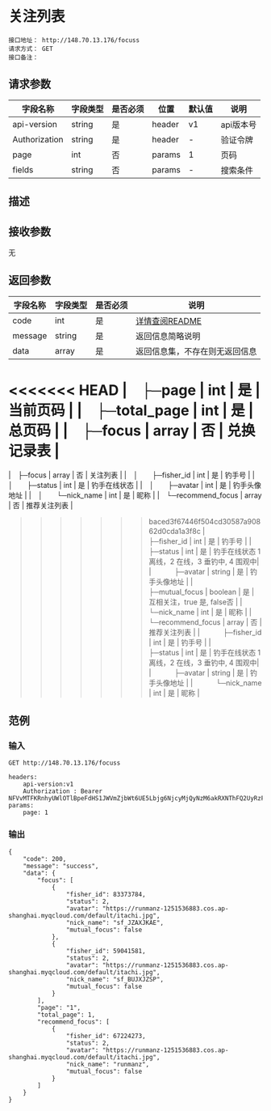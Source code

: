 # 关注列表
```
接口地址： http://148.70.13.176/focuss
请求方式： GET
接口备注：
```
## 请求参数

| 字段名称 | 字段类型 | 是否必须 | 位置 | 默认值 | 说明 |
|    -    |    -    |    -    |  -   |   -   |  -   |
| api-version | string | 是 | header | v1 | api版本号 |
| Authorization | string | 是 | header | - | 验证令牌 |
| page | int | 否 | params | 1 | 页码 |
| fields | string | 否 | params | - | 搜索条件 |

## 描述

## 接收参数

无

## 返回参数

| 字段名称 | 字段类型 | 是否必须 | 说明 |
|    -    |    -    |    -    |   -   |
| code | int | 是 | [详情查阅README](https://github.com/waitforu/docs/blob/master/README.md#%E9%83%A8%E5%88%86%E8%BF%94%E5%9B%9E%E4%BF%A1%E6%81%AFcode%E8%A1%A8) |
| message | string | 是 | 返回信息简略说明 |
| data | array | 是 | 返回信息集，不存在则无返回信息 |
<<<<<<< HEAD
|　├─page | int | 是 | 当前页码 |
|　├─total_page | int | 是 | 总页码 |
|　├─focus | array | 否 | 兑换记录表 |
=======
|　├─focus | array | 否 | 关注列表 |
|　│　　├─fisher_id | int | 是 | 钓手号 |
|　│　　├─status | int | 是 | 钓手在线状态 |
|　│　　├─avatar | int | 是 | 钓手头像地址 |
|　│　　└─nick_name | int | 是 | 昵称 |
|　└─recommend_focus | array | 否 | 推荐关注列表 |
>>>>>>> baced3f67446f504cd30587a90862d0cda1a3f8c
|　 　　├─fisher_id | int | 是 | 钓手号 |
|　 　　├─status | int | 是 | 钓手在线状态 1 离线，2 在线，3 垂钓中, 4 围观中|
|　 　　├─avatar | string | 是 | 钓手头像地址 |
|　 　　├─mutual_focus | boolean | 是 | 互相关注，true 是, false否 |
|　 　　└─nick_name | int | 是 | 昵称 |
|　└─recommend_focus | array | 否 | 推荐关注列表 |
|　 　　├─fisher_id | int | 是 | 钓手号 |
|　 　　├─status | int | 是 | 钓手在线状态 1 离线，2 在线，3 垂钓中, 4 围观中|
|　 　　├─avatar | string | 是 | 钓手头像地址 |
|　 　　└─nick_name | int | 是 | 昵称 |

## 范例

### 输入
```
GET http://148.70.13.176/focuss

headers:
	api-version:v1
	Authorization : Bearer NFVvMTFKRnhyUWlOTlBpeFdHS1JWVmZjbWt6UE5Lbjg6NjcyMjQyNzM6akRXNThFQ2UyRzFyM1FSRlpxZDcwVTg0Njd6aU40b2M=
params:
	page: 1
```
### 输出
```
{
    "code": 200,
    "message": "success",
    "data": {
        "focus": [
            {
                "fisher_id": 83373784,
                "status": 2,
                "avatar": "https://runmanz-1251536883.cos.ap-shanghai.myqcloud.com/default/itachi.jpg",
                "nick_name": "sf_JZAXJKAE",
                "mutual_focus": false
            },
            {
                "fisher_id": 59041581,
                "status": 2,
                "avatar": "https://runmanz-1251536883.cos.ap-shanghai.myqcloud.com/default/itachi.jpg",
                "nick_name": "sf_BUJXJZSP",
                "mutual_focus": false
            }
        ],
        "page": "1",
        "total_page": 1,
        "recommend_focus": [
            {
                "fisher_id": 67224273,
                "status": 2,
                "avatar": "https://runmanz-1251536883.cos.ap-shanghai.myqcloud.com/default/itachi.jpg",
                "nick_name": "runmanz",
                "mutual_focus": false
            }
        ]
    }
}
```